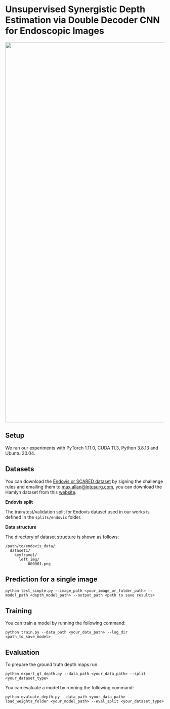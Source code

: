 # Unsupervised Synergistic Depth Estimation via Double Decoder CNN for Endoscopic Images
<img src="https://github.com/user-attachments/assets/d20caeee-8da2-4e1c-a49d-ffa81c005d5d" width="1200">

## Setup
We ran our experiments with PyTorch 1.11.0, CUDA 11.3, Python 3.8.13 and Ubuntu 20.04.

## Datasets
You can download the [Endovis or SCARED dataset](https://endovissub2019-scared.grand-challenge.org/) by signing the challenge rules and emailing them to [max.allan@intusurg.com](mailto:max.allan@intusurg.com),  you can download the Hamlyn dataset from this [website](http://hamlyn.doc.ic.ac.uk/vision/).

**Endovis split**

The train/test/validation split for Endovis dataset used in our works is defined in the  `splits/endovis`  folder.

**Data structure**

The directory of dataset structure is shown as follows:
```
/path/to/endovis_data/
  dataset1/
    keyframe1/
      left_img/
          000001.png
```
## Prediction for a single image
```
python test_simple.py --image_path <your_image_or_folder_path> --model_path <depth_model_path> --output_path <path to save results>
```

## Training
You can train a model by running the following command:
```
python train.py --data_path <your_data_path> --log_dir <path_to_save_model>
```
## Evaluation
To prepare the ground truth depth maps run:
```
python export_gt_depth.py --data_path <your_data_path> --split <your_dataset_type>
```
You can evaluate a model by running the following command:
```
python evaluate_depth.py --data_path <your_data_path> --load_weights_folder <your_model_path> --eval_split <your_dataset_type>
```
